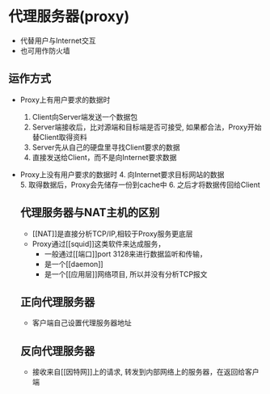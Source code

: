 # 代理服务器(proxy)

- 代替用户与Internet交互
- 也可用作防火墙

## 运作方式

- Proxy上有用户要求的数据时
  1. Client向Server端发送一个数据包
  2. Server端接收后，比对源端和目标端是否可接受, 如果都合法，Proxy开始替Client取得资料
  3. Server先从自己的硬盘里寻找Client要求的数据
  4. 直接发送给Client，而不是向Internet要求数据
- Proxy上没有用户要求的数据时
  4. 向Internet要求目标网站的数据  
  5. 取得数据后，Proxy会先储存一份到cache中
  6. 之后才将数据传回给Client
  
  ## 代理服务器与NAT主机的区别
  
  - [[NAT]]是直接分析TCP/IP,相较于Proxy服务更底层
  - Proxy通过[[squid]]这类软件来达成服务，
    - 一般通过[[端口]]port 3128来进行数据监听和传输，
    - 是一个[[daemon]]
    - 是一个[[应用层]]网络项目, 所以并没有分析TCP报文
  
  ## 正向代理服务器
  
  - 客户端自己设置代理服务器地址
  
  ## 反向代理服务器
  
  - 接收来自[[因特网]]上的请求, 转发到内部网络上的服务器，在返回给客户端